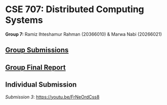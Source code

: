 # CSE 707: Distributed Computing Systems 

**Group 7:** Ramiz Ihteshamur Rahman (20366010) &amp; Marwa Nabi (20266021)


## [Group Submissions](https://github.com/ramiz-rahman/g_7_bucse_707_fall_2020/blob/main/submissions.md)

## [Group Final Report](https://lucid.app/documents/view/ff0283ce-4dd0-4910-8303-94f20fd76b16)

## Individual Submission

*Submission 3*: https://youtu.be/FrNeOrdCss8

